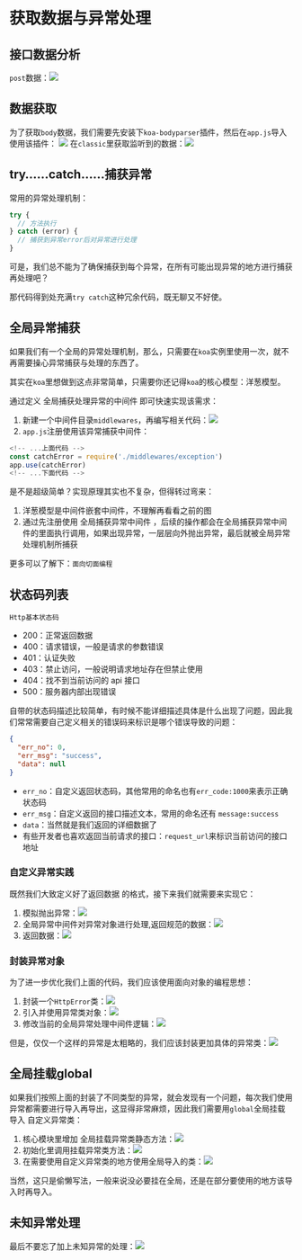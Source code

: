 # 获取数据与异常处理

## 接口数据分析

`post`数据：![](https://cdn.jsdelivr.net/gh/Huansheng1/myimg/PicGo/20201002112909.png)

## 数据获取

为了获取`body`数据，我们需要先安装下`koa-bodyparser`插件，然后在`app.js`导入使用该插件：
![](https://cdn.jsdelivr.net/gh/Huansheng1/myimg/PicGo/20201002114315.png)
在`classic`里获取监听到的数据：![](https://cdn.jsdelivr.net/gh/Huansheng1/myimg/PicGo/20201002113418.png)

## try……catch……捕获异常

常用的异常处理机制：

```js
try {
  // 方法执行
} catch (error) {
  // 捕获到异常error后对异常进行处理
}
```

可是，我们总不能为了确保捕获到每个异常，在所有可能出现异常的地方进行捕获再处理吧？

那代码得到处充满`try catch`这种冗余代码，既无聊又不好使。

## 全局异常捕获

如果我们有一个全局的异常处理机制，那么，只需要在`koa`实例里使用一次，就不再需要操心异常捕获与处理的东西了。

其实在`koa`里想做到这点非常简单，只需要你还记得`koa`的核心模型：洋葱模型。

通过定义 全局捕获处理异常的中间件 即可快速实现该需求：

1. 新建一个中间件目录`middlewares`，再编写相关代码：![](https://cdn.jsdelivr.net/gh/Huansheng1/myimg/PicGo/20201002165636.png)
2. `app.js`注册使用该异常捕获中间件：

```js
<!-- ...上面代码 -->
const catchError = require('./middlewares/exception')
app.use(catchError)
<!-- ...下面代码 -->
```

是不是超级简单？实现原理其实也不复杂，但得转过弯来：

1. 洋葱模型是中间件嵌套中间件，不理解再看看之前的图
2. 通过先注册使用 全局捕获异常中间件 ，后续的操作都会在全局捕获异常中间件的里面执行调用，如果出现异常，一层层向外抛出异常，最后就被全局异常处理机制所捕获

更多可以了解下：`面向切面编程`

## 状态码列表

`Http基本状态码`

- 200：正常返回数据
- 400：请求错误，一般是请求的参数错误
- 401：认证失败
- 403：禁止访问，一般说明请求地址存在但禁止使用
- 404：找不到当前访问的 api 接口
- 500：服务器内部出现错误

自带的状态码描述比较简单，有时候不能详细描述具体是什么出现了问题，因此我们常常需要自己定义相关的错误码来标识是哪个错误导致的问题：

```json
{
  "err_no": 0,
  "err_msg": "success",
  "data": null
}
```
* `err_no`：自定义返回状态码，其他常用的命名也有`err_code:1000`来表示正确状态码
* `err_msg`：自定义返回的接口描述文本，常用的命名还有 `message:success`
* `data`：当然就是我们返回的详细数据了
* 有些开发者也喜欢返回当前请求的接口：`request_url`来标识当前访问的接口地址
### 自定义异常实践
既然我们大致定义好了返回数据 的格式，接下来我们就需要来实现它：
1. 模拟抛出异常：![](https://cdn.jsdelivr.net/gh/Huansheng1/myimg/PicGo/20201002182139.png)
2. 全局异常中间件对异常对象进行处理,返回规范的数据：![](https://cdn.jsdelivr.net/gh/Huansheng1/myimg/PicGo/20201002181947.png)
3. 返回数据：![](https://cdn.jsdelivr.net/gh/Huansheng1/myimg/PicGo/20201002182257.png)

### 封装异常对象
为了进一步优化我们上面的代码，我们应该使用面向对象的编程思想：
1. 封装一个`HttpError`类：![](https://cdn.jsdelivr.net/gh/Huansheng1/myimg/PicGo/20201003111603.png)
2. 引入并使用异常类对象：![](https://cdn.jsdelivr.net/gh/Huansheng1/myimg/PicGo/20201003111054.png)
3. 修改当前的全局异常处理中间件逻辑：![](https://cdn.jsdelivr.net/gh/Huansheng1/myimg/PicGo/20201003111427.png)

但是，仅仅一个这样的异常是太粗略的，我们应该封装更加具体的异常类：![](https://cdn.jsdelivr.net/gh/Huansheng1/myimg/PicGo/20201003112017.png)

## 全局挂载global
如果我们按照上面的封装了不同类型的异常，就会发现有一个问题，每次我们使用异常都需要进行导入再导出，这显得非常麻烦，因此我们需要用`global`全局挂载导入 自定义异常类：

1. 核心模块里增加 全局挂载异常类静态方法：![](https://cdn.jsdelivr.net/gh/Huansheng1/myimg/PicGo/20201003113406.png)
2. 初始化里调用挂载异常类方法：![](https://cdn.jsdelivr.net/gh/Huansheng1/myimg/PicGo/20201003112716.png)
3. 在需要使用自定义异常类的地方使用全局导入的类：![](https://cdn.jsdelivr.net/gh/Huansheng1/myimg/PicGo/20201003112410.png)

当然，这只是偷懒写法，一般来说没必要挂在全局，还是在部分要使用的地方该导入时再导入。

## 未知异常处理
最后不要忘了加上未知异常的处理：![](https://cdn.jsdelivr.net/gh/Huansheng1/myimg/PicGo/20201003113758.png)